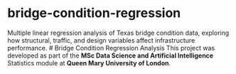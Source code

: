 # bridge-condition-regression
Multiple linear regression analysis of Texas bridge condition data, exploring how structural, traffic, and design variables affect infrastructure performance.  # Bridge Condition Regression Analysis  This project was developed as part of the **MSc Data Science and Artificial Intelligence** Statistics module at **Queen Mary University of London**. 

